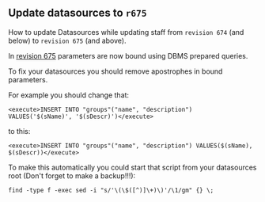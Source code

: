 ## Update datasources to `r675` ##

How to update Datasources while updating staff from `revision 674` (and below) to `revision 675` (and above).

In [revision 675](https://code.google.com/p/staff/source/detail?r=675) parameters are now bound using DBMS prepared queries.

To fix your datasources you should remove apostrophes in bound parameters.

For example you should change that:
```
<execute>INSERT INTO "groups"("name", "description") VALUES('$(sName)', '$(sDescr)')</execute>
```

to this:

```
<execute>INSERT INTO "groups"("name", "description") VALUES($(sName), $(sDescr))</execute>
```


To make this automatically you could start that script from your datasources root (Don't forget to make a backup!!!):

```
find -type f -exec sed -i "s/'\(\$([^)]\+)\)'/\1/gm" {} \;
```